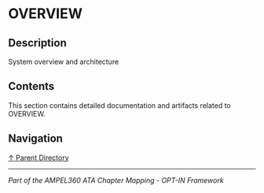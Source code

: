 # OVERVIEW

## Description

System overview and architecture

## Contents

This section contains detailed documentation and artifacts related to OVERVIEW.

## Navigation

[↑ Parent Directory](../README.md)

---

*Part of the AMPEL360 ATA Chapter Mapping - OPT-IN Framework*
